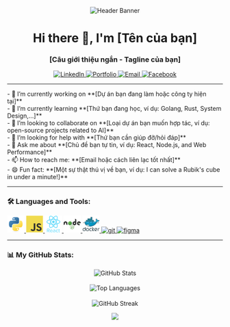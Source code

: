 <p align="center">
  <img src="https://raw.githubusercontent.com/MartinHeinz/MartinHeinz/master/header.png" alt="Header Banner" />
</p>

<h1 align="center">Hi there 👋, I'm [Tên của bạn]</h1>
<h3 align="center">[Câu giới thiệu ngắn - Tagline của bạn]</h3>

<p align="center">
  <a href="[Link LinkedIn của bạn]" target="_blank">
    <img src="https://img.shields.io/badge/LinkedIn-0077B5?style=for-the-badge&logo=linkedin&logoColor=white" alt="LinkedIn"/>
  </a>
  <a href="[Link Portfolio/Website của bạn]" target="_blank">
    <img src="https://img.shields.io/badge/Portfolio-000000?style=for-the-badge&logo=About.me&logoColor=white" alt="Portfolio"/>
  </a>
  <a href="mailto:[Email của bạn]">
    <img src="https://img.shields.io/badge/Gmail-D14836?style=for-the-badge&logo=gmail&logoColor=white" alt="Email"/>
  </a>
  <a href="[Link Facebook của bạn]" target="_blank">
    <img src="https://img.shields.io/badge/Facebook-1877F2?style=for-the-badge&logo=facebook&logoColor=white" alt="Facebook"/>
  </a>
</p>

---

<p align="left">
  - 🔭 I’m currently working on **[Dự án bạn đang làm hoặc công ty hiện tại]**
  <br/>
  - 🌱 I’m currently learning **[Thứ bạn đang học, ví dụ: Golang, Rust, System Design,...]**
  <br/>
  - 👯 I’m looking to collaborate on **[Loại dự án bạn muốn hợp tác, ví dụ: open-source projects related to AI]**
  <br/>
  - 🤔 I’m looking for help with **[Thứ bạn cần giúp đỡ/hỏi đáp]**
  <br/>
  - 💬 Ask me about **[Chủ đề bạn tự tin, ví dụ: React, Node.js, and Web Performance]**
  <br/>
  - 📫 How to reach me: **[Email hoặc cách liên lạc tốt nhất]**
  <br/>
  - 😄 Fun fact: **[Một sự thật thú vị về bạn, ví dụ: I can solve a Rubik's cube in under a minute!]**
</p>

---

<h3 align="left">🛠️ Languages and Tools:</h3>
<p align="left">
  <a href="https://www.python.org" target="_blank" rel="noreferrer">
    <img src="https://raw.githubusercontent.com/devicons/devicon/master/icons/python/python-original.svg" alt="python" width="40" height="40"/>
  </a>
  <a href="https://developer.mozilla.org/en-US/docs/Web/JavaScript" target="_blank" rel="noreferrer">
    <img src="https://raw.githubusercontent.com/devicons/devicon/master/icons/javascript/javascript-original.svg" alt="javascript" width="40" height="40"/>
  </a>
  <a href="https://reactjs.org/" target="_blank" rel="noreferrer">
    <img src="https://raw.githubusercontent.com/devicons/devicon/master/icons/react/react-original-wordmark.svg" alt="react" width="40" height="40"/>
  </a>
  <a href="https://nodejs.org" target="_blank" rel="noreferrer">
    <img src="https://raw.githubusercontent.com/devicons/devicon/master/icons/nodejs/nodejs-original-wordmark.svg" alt="nodejs" width="40" height="40"/>
  </a>
  <a href="https://www.docker.com/" target="_blank" rel="noreferrer">
    <img src="https://raw.githubusercontent.com/devicons/devicon/master/icons/docker/docker-original-wordmark.svg" alt="docker" width="40" height="40"/>
  </a>
  <a href="https://git-scm.com/" target="_blank" rel="noreferrer">
    <img src="https://www.vectorlogo.zone/logos/git-scm/git-scm-icon.svg" alt="git" width="40" height="40"/>
  </a>
  <a href="https://www.figma.com/" target="_blank" rel="noreferrer">
    <img src="https://www.vectorlogo.zone/logos/figma/figma-icon.svg" alt="figma" width="40" height="40"/>
  </a>
</p>

---

<h3 align="left">📊 My GitHub Stats:</h3>
<p align="center">
  <img align="center" src="https://github-readme-stats.vercel.app/api?username=[USERNAME-CỦA-BẠN]&show_icons=true&locale=en&theme=tokyonight" alt="GitHub Stats" />
  <br/><br/>
  <img align="center" src="https://github-readme-stats.vercel.app/api/top-langs?username=[USERNAME-CỦA-BẠN]&show_icons=true&locale=en&layout=compact&theme=tokyonight" alt="Top Languages" />
  <br/><br/>
  <img align="center" src="https://github-readme-streak-stats.herokuapp.com/?user=[USERNAME-CỦA-BẠN]&theme=tokyonight" alt="GitHub Streak" />
</p>

<p align="center">
  <img src="https://capsule-render.vercel.app/api?type=waving&color=0:B2E6F2,100:27C5F2&height=120&text=Thanks%20for%20visiting!&fontSize=30" />
</p>
